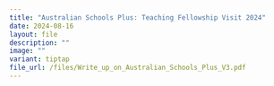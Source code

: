 ```yaml
---
title: "Australian Schools Plus: Teaching Fellowship Visit 2024"
date: 2024-08-16
layout: file
description: ""
image: ""
variant: tiptap
file_url: /files/Write_up_on_Australian_Schools_Plus_V3.pdf
---
```


